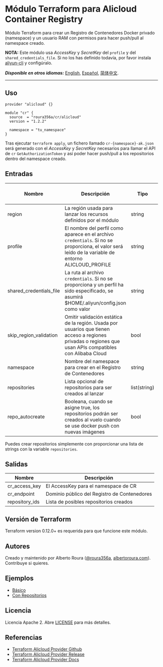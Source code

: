 # Módulo Terraform para Alicloud Container Registry
Módulo Terraform para crear un Registro de Contenedores Docker privado (namespace) y un usuario RAM con permisos para hacer push/pull al namespace creado.

**NOTA:** Este módulo usa _AccessKey_ y _SecretKey_ del `profile` y del `shared_credentials_file`. Si no los has definido todavía, por favor instala [aliyun-cli](https://github.com/aliyun/aliyun-cli#installation) y configúralo.

***Disponible en otros idiomas:*** [English](https://github.com/roura356a/terraform-alicloud-cr/blob/master/README.md), [Español](https://github.com/roura356a/terraform-alicloud-cr/blob/master/README.es-ES.md), [简体中文](https://github.com/roura356a/terraform-alicloud-cr/blob/master/README.zh-CN.md).

----------------------


## Uso
```hcl
provider "alicloud" {}

module "cr" {
  source  = "roura356a/cr/alicloud"
  version = "1.2.2"
  
  namespace = "tu_namespace"
}
```

Tras ejecutar `terraform apply`, un fichero llamado `cr-{namespace}-ak.json` será generado con el _AccessKey_ y _SecretKey_ necesarios para llamar el API de `cr` `GetAuthorizationToken` y así poder hacer push/pull a los repositorios dentro del namespace creado.


## Entradas
| Nombre | Descripción | Tipo | Valor por defecto | Requerido |
|------|-------------|------|---------|----------|
| region | La región usada para lanzar los recursos definidos por el módulo | string | - | no |
| profile | El nombre del perfil como aparece en el archivo `credentials`. Si no se proporciona, el valor será leído de la variable de entorno ALICLOUD_PROFILE | string | - | no |
| shared_credentials_file | La ruta al archivo `credentials`. Si no se proporciona y un perfil ha sido especificado, se asumirá $HOME/.aliyun/config.json como valor | string | - | no |
| skip_region_validation | Omitir validación estática de la región. Usada por usuarios que tienen acceso a regiones privadas o regiones que usan APIs compatibles con Alibaba Cloud | bool | - | no |
| namespace | Nombre del namespace para crear en el Registro de Contenedores | string | - | sí |
| repositories | Lista opcional de repositorios para ser creados al lanzar | list(string) | - | no |
| repo_autocreate | Booleana, cuando se asigne true, los repositorios podrán ser creados al vuelo cuando se use docker push con nuevas imágenes | bool | - | no |

Puedes crear repositorios simplemente con proporcionar una lista de strings con la variable `repositories`.


## Salidas
| Nombre | Descripción |
|------|-------------|
| cr_access_key | El AccessKey para el namespace de CR |
| cr_endpoint | Dominio público del Registro de Contenedores |
| repository_ids | Lista de posibles repositorios creados |


## Versión de Terraform
Terraform version 0.12.0+ es requerida para que funcione este módulo.


## Autores
Creado y maintenido por Alberto Roura ([@roura356a](https://github.com/roura356a), [albertoroura.com](https://albertoroura.com/)). Contribuye si quieres.


## Ejemplos
- [Básico](https://github.com/roura356a/terraform-alicloud-cr/tree/master/examples/basic)
- [Con Repositorios](https://github.com/roura356a/terraform-alicloud-cr/tree/master/examples/with-repositories)


## Licencia
Licencia Apache 2. Abre [LICENSE](https://github.com/roura356a/terraform-alicloud-cr/tree/master/LICENSE) para más detalles.


## Referencias
* [Terraform Alicloud Provider Github](https://github.com/terraform-providers/terraform-provider-alicloud)
* [Terraform Alicloud Provider Release](https://releases.hashicorp.com/terraform-provider-alicloud/)
* [Terraform Alicloud Provider Docs](https://www.terraform.io/docs/providers/alicloud/)
